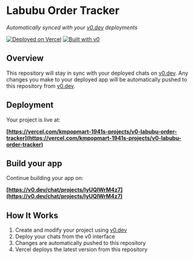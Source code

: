 # Labubu Order Tracker

*Automatically synced with your [v0.dev](https://v0.dev) deployments*

[![Deployed on Vercel](https://img.shields.io/badge/Deployed%20on-Vercel-black?style=for-the-badge&logo=vercel)](https://vercel.com/kmpopmart-1941s-projects/v0-labubu-order-tracker)
[![Built with v0](https://img.shields.io/badge/Built%20with-v0.dev-black?style=for-the-badge)](https://v0.dev/chat/projects/lyUQlWrM4z7)

## Overview

This repository will stay in sync with your deployed chats on [v0.dev](https://v0.dev).
Any changes you make to your deployed app will be automatically pushed to this repository from [v0.dev](https://v0.dev).

## Deployment

Your project is live at:

**[https://vercel.com/kmpopmart-1941s-projects/v0-labubu-order-tracker](https://vercel.com/kmpopmart-1941s-projects/v0-labubu-order-tracker)**

## Build your app

Continue building your app on:

**[https://v0.dev/chat/projects/lyUQlWrM4z7](https://v0.dev/chat/projects/lyUQlWrM4z7)**

## How It Works

1. Create and modify your project using [v0.dev](https://v0.dev)
2. Deploy your chats from the v0 interface
3. Changes are automatically pushed to this repository
4. Vercel deploys the latest version from this repository
